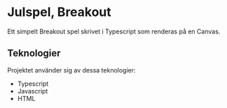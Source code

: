 
Julspel, Breakout
==

Ett simpelt Breakout spel skrivet i Typescript som renderas på en Canvas.

Teknologier
--
Projektet använder sig av dessa teknologier:
* Typescript
* Javascript
* HTML

